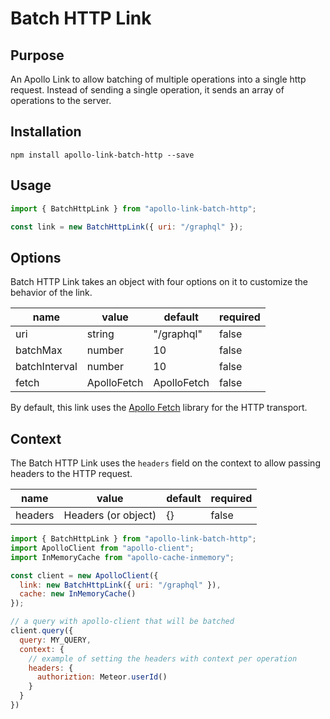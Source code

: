 # Batch HTTP Link

## Purpose
An Apollo Link to allow batching of multiple operations into a single http request. Instead of sending a single operation, it sends an array of operations to the server.

## Installation

`npm install apollo-link-batch-http --save`

## Usage
```js
import { BatchHttpLink } from "apollo-link-batch-http";

const link = new BatchHttpLink({ uri: "/graphql" });
```

## Options
Batch HTTP Link takes an object with four options on it to customize the behavior of the link.

|name|value|default|required|
|---|---|---|---|
|uri|string|"/graphql"|false|
|batchMax|number|10|false|
|batchInterval|number|10|false|
|fetch|ApolloFetch|ApolloFetch|false|

By default, this link uses the [Apollo Fetch](https://github.com/apollographql/apollo-fetch) library for the HTTP transport.

## Context
The Batch HTTP Link uses the `headers` field on the context to allow passing headers to the HTTP request.

|name|value|default|required|
|---|---|---|---|
|headers|Headers (or object)|{}|false|

```js
import { BatchHttpLink } from "apollo-link-batch-http";
import ApolloClient from "apollo-client";
import InMemoryCache from "apollo-cache-inmemory";

const client = new ApolloClient({
  link: new BatchHttpLink({ uri: "/graphql" }),
  cache: new InMemoryCache()
});

// a query with apollo-client that will be batched
client.query({
  query: MY_QUERY,
  context: {
    // example of setting the headers with context per operation
    headers: {
      authoriztion: Meteor.userId()
    }
  }
})
```
